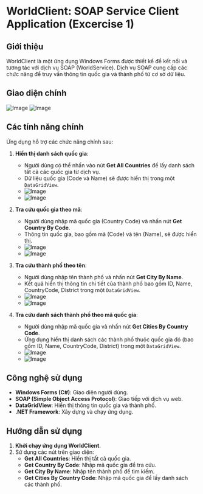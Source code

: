 # WorldClient: SOAP Service Client Application (Excercise 1)
## Giới thiệu
WorldClient là một ứng dụng Windows Forms được thiết kế để kết nối và tương tác với dịch vụ SOAP (WorldService). Dịch vụ SOAP cung cấp các chức năng để truy vấn thông tin quốc gia và thành phố từ cơ sở dữ liệu.

## Giao diện chính
![Image](https://github.com/user-attachments/assets/fde2ce61-0631-4f65-8a8b-4d234da193b8)
![Image](https://github.com/user-attachments/assets/3453daf8-8699-4b63-97ab-247e60b527ea)

## Các tính năng chính
Ứng dụng hỗ trợ các chức năng chính sau:

1. **Hiển thị danh sách quốc gia**:
   - Người dùng có thể nhấn vào nút **Get All Countries** để lấy danh sách tất cả các quốc gia từ dịch vụ.
   - Dữ liệu quốc gia (Code và Name) sẽ được hiển thị trong một `DataGridView`.
   - ![Image](https://github.com/user-attachments/assets/0d626f8d-4093-470e-ad0e-661a31c063ab)
   - ![Image](https://github.com/user-attachments/assets/a5b20ce0-a62c-40f8-acfe-b6d8f34c48b8)

2. **Tra cứu quốc gia theo mã**:
   - Người dùng nhập mã quốc gia (Country Code) và nhấn nút **Get Country By Code**.
   - Thông tin quốc gia, bao gồm mã (Code) và tên (Name), sẽ được hiển thị.
   - ![Image](https://github.com/user-attachments/assets/903090dc-8c19-4348-9cb4-3bdb0b32b6b3)
   - ![Image](https://github.com/user-attachments/assets/fdacd64d-8daa-4663-9b66-76be4f2484da)

3. **Tra cứu thành phố theo tên**:
   - Người dùng nhập tên thành phố và nhấn nút **Get City By Name**.
   - Kết quả hiển thị thông tin chi tiết của thành phố bao gồm ID, Name, CountryCode, District trong một `DataGridView`.
   - ![Image](https://github.com/user-attachments/assets/aef0cb85-9581-4dd1-bfa6-5f5f5212fff5)
   - ![Image](https://github.com/user-attachments/assets/110e74f3-167e-48dd-a25c-64d4e27dda20)

4. **Tra cứu danh sách thành phố theo mã quốc gia**:
   - Người dùng nhập mã quốc gia và nhấn nút **Get Cities By Country Code**.
   - Ứng dụng hiển thị danh sách các thành phố thuộc quốc gia đó (bao gồm ID, Name, CountryCode, District) trong một `DataGridView`.
   - ![Image](https://github.com/user-attachments/assets/8d41a52c-5050-4d48-a3d8-762c2754fba3)
   - ![Image](https://github.com/user-attachments/assets/593872fb-5b18-44bc-b3cb-c2109d40920b)

## Công nghệ sử dụng
- **Windows Forms (C#)**: Giao diện người dùng.
- **SOAP (Simple Object Access Protocol)**: Giao tiếp với dịch vụ web.
- **DataGridView**: Hiển thị thông tin quốc gia và thành phố.
- **.NET Framework**: Xây dựng và chạy ứng dụng.

## Hướng dẫn sử dụng
1. **Khởi chạy ứng dụng WorldClient**.
2. Sử dụng các nút trên giao diện:
   - **Get All Countries**: Hiển thị tất cả quốc gia.
   - **Get Country By Code**: Nhập mã quốc gia để tra cứu.
   - **Get City By Name**: Nhập tên thành phố để tìm kiếm.
   - **Get Cities By Country Code**: Nhập mã quốc gia để lấy danh sách các thành phố.
